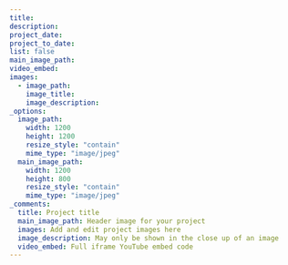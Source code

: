```yaml
---
title:
description:
project_date:
project_to_date:
list: false
main_image_path:
video_embed:
images:
  - image_path:
    image_title:
    image_description:
_options:
  image_path:
    width: 1200
    height: 1200
    resize_style: "contain"
    mime_type: "image/jpeg"
  main_image_path:
    width: 1200
    height: 800
    resize_style: "contain"
    mime_type: "image/jpeg"
_comments:
  title: Project title
  main_image_path: Header image for your project
  images: Add and edit project images here
  image_description: May only be shown in the close up of an image
  video_embed: Full iframe YouTube embed code
---
```

